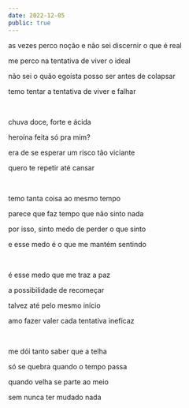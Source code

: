 ```yaml
---
date: 2022-12-05
public: true
---
```


as vezes perco noção e não sei discernir o que é real

me perco na tentativa de viver o ideal

não sei o quão egoísta posso ser antes de colapsar

temo tentar a tentativa de viver e falhar

&nbsp;

chuva doce, forte e ácida

heroína feita só pra mim?

era de se esperar um risco tão viciante

quero te repetir até cansar

&nbsp;

temo tanta coisa ao mesmo tempo

parece que faz tempo que não sinto nada

por isso, sinto medo de perder o que sinto

e esse medo é o que me mantém sentindo

&nbsp;

é esse medo que me traz a paz

a possibilidade de recomeçar

talvez até pelo mesmo início

amo fazer valer cada tentativa ineficaz

&nbsp;

me dói tanto saber que a telha

só se quebra quando o tempo passa

quando velha se parte ao meio

sem nunca ter mudado nada
